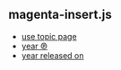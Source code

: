 magenta-insert.js
-----------------

- [use topic page](https://youtu.be/TUADigaeFs4)
- [year ℗](https://youtu.be/hEyWX6yspOM)
- [year released on](https://youtu.be/szAqQG7LDvI)
